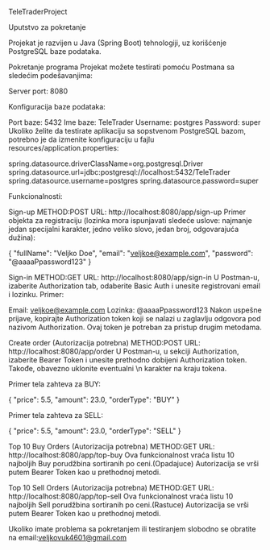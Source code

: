 TeleTraderProject

Uputstvo za pokretanje

Projekat je razvijen u Java (Spring Boot) tehnologiji, uz korišćenje PostgreSQL baze podataka.

Pokretanje programa
Projekat možete testirati pomoću Postmana sa sledećim podešavanjima:

Server port: 8080

Konfiguracija baze podataka:

Port baze: 5432
Ime baze: TeleTrader
Username: postgres
Password: super
Ukoliko želite da testirate aplikaciju sa sopstvenom PostgreSQL bazom, potrebno je da izmenite konfiguraciju u fajlu resources/application.properties:


spring.datasource.driverClassName=org.postgresql.Driver
spring.datasource.url=jdbc:postgresql://localhost:5432/TeleTrader
spring.datasource.username=postgres
spring.datasource.password=super


Funkcionalnosti:

Sign-up
METHOD:POST
URL: http://localhost:8080/app/sign-up
Primer objekta za registraciju (lozinka mora ispunjavati sledeće uslove: najmanje jedan specijalni karakter, jedno veliko slovo, jedan broj, odgovarajuća dužina):


{
  "fullName": "Veljko Doe",
  "email": "veljkoe@example.com",
  "password": "@aaaaPpassword123"
}


Sign-in
METHOD:GET
URL: http://localhost:8080/app/sign-in
U Postman-u, izaberite Authorization tab, odaberite Basic Auth i unesite registrovani email i lozinku.
Primer:

Email: veljkoe@example.com
Lozinka: @aaaaPpassword123
Nakon uspešne prijave, kopirajte Authorization token koji se nalazi u zaglavlju odgovora pod nazivom Authorization. Ovaj token je potreban za pristup drugim metodama.

Create order (Autorizacija potrebna)
METHOD:POST
URL: http://localhost:8080/app/order
U Postman-u, u sekciji Authorization, izaberite Bearer Token i unesite prethodno dobijeni Authorization token. Takođe, obavezno uklonite eventualni \n karakter na kraju tokena.

Primer tela zahteva za BUY:

{
  "price": 5.5,
  "amount": 23.0,
  "orderType": "BUY"
}

Primer tela zahteva za SELL:

{
  "price": 5.5,
  "amount": 23.0,
  "orderType": "SELL"
}


Top 10 Buy Orders (Autorizacija potrebna)
METHOD:GET
URL: http://localhost:8080/app/top-buy
Ova funkcionalnost vraća listu 10 najboljih Buy porudžbina sortiranih po ceni.(Opadajuce)
Autorizacija se vrši putem Bearer Token kao u prethodnoj metodi.

Top 10 Sell Orders (Autorizacija potrebna)
METHOD:GET
URL: http://localhost:8080/app/top-sell
Ova funkcionalnost vraća listu 10 najboljih Sell porudžbina sortiranih po ceni.(Rastuce)
Autorizacija se vrši putem Bearer Token kao u prethodnoj metodi.

Ukoliko imate problema sa pokretanjem ili testiranjem slobodno se obratite na email:veljkovuk4601@gmail.com

